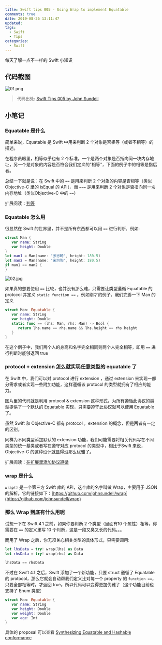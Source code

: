 ```yaml
---
title: Swift tips 005 - Using Wrap to implement Equatable
comments: true
date: 2019-08-26 13:11:47
updated:
tags:
  - Swift
  - Tips
categories:
  - Swift
---
```


每天了解一点不一样的 Swift 小知识

<!-- more -->

## 代码截图

![01.png](01.png)

> 代码出处: [Swift Tips 005 by John Sundell](https://github.com/JohnSundell/SwiftTips#5-using-wrap-to-implement-equatable)

## 小笔记

### Equatable 是什么

简单来说，Equatable 是 Swift 中用来判断 2 个对象是否相等（或者不相等）的描述。

在程序员眼里，相等似乎也有 2 个标准，一个是两个对象是否指向同一块内存地址，另一个是对象的内容是否符合我们定义的"相等"，下面的例子中的相等是指后者。

总结一下就是说：在 Swift 中的 `==` 是用来判断 2 个对象的内容是否相等（类似 Objective-C 里的 isEqual 的 API），而 `===` 是用来判断 2 个对象是否指向同一块内存地址（类似Objective-C 中的 `==`）

扩展阅读：[判等](https://swifter.tips/equal/)

### Equatable 怎么用

很显然在 Swift 的世界里，并不是所有东西都可以用 `==` 进行判断，例如:

```Swift
struct Man {
   var name: String
   var height: Double
}
let man1 = Man(name: "张思琦", height: 180.5)
let man2 = Man(name: "宋旭陶", height: 180.5)
if man1 == man2 {
}
```

![02.jpg](02.jpg)

如果真的想要使用 `==` 比较，也并没有那么难，只需要让类型遵循 Equatable 的 protocol 并定义 `static function ==` ，例如刚才的例子，我们完善一下 Man 的定义 

```Swift
struct Man: Equatable {
   var name: String
   var height: Double
   static func == (lhs: Man, rhs: Man) -> Bool {
      return lhs.name == rhs.name && lhs.height == rhs.height
   }
}
```

在这个例子中，我们两个人的身高和名字完全相同则两个人完全相等，即用 `==` 进行判断时能够返回 true

### protocol + extension 怎么就实现任意类型的 equatable 了

在 Swift 中，我们可以对 protocol 进行 extension ，通过 extension 来实现一部分需求或者实现一些附加功能，这样遵循该 protocol 的类型就拥有了相应的能力。

图片里的代码就是利用 protocol & extension 这种形式，为所有遵循此协议的类型提供了一个默认的 Equatable 实现，只需要遵守此协议就可以使用 Equatable 了。

虽然 Swift 和 Objective-C 都有 protocol ，extension 的概念，但是两者有一定的区别。

同样为不同类型添加默认的 extension 功能，我们可能需要将相关代码写在不同类型的统一基类或者写在遵守对应 protocol 的类型中，相比于Swift 来说，Objective-C 的这种设计就显得没那么优雅了。

扩展阅读：[在扩展里添加协议遵循](https://swiftgg.gitbook.io/swift/swift-jiao-cheng/21_protocols#adding-protocol-conformance-with-an-extension)

### wrap 是什么

`wrap()` 是一个第三方 Swift 库的 API，这个库的名字叫做 Wrap，主要用于 JSON 的解析，它的链接如下：[https://github.com/johnsundell/wrap](https://github.com/johnsundell/wrap)

### 那么 Wrap 到底有什么用呢

试想一下在 Swift 4.1 之前，如果你要判断 2 个类型（里面有10 个属性）相等，你需要在 `==` 的定义里写 10 个判断，这是一段又臭又长的代码。。。

而用了 Wrap 之后，你无须关心相关类型的具体形式，只需要调用: 

```Swift
let lhsData = try! wrap(lhs) as Data
let rhsData = try! wrap(rhs) as Data

lhsData == rhsData
```

不过在 Swift 4.1 之后，Swift 添加了一个新功能，只要 struct 遵循了 Equatable 的 protocol，那么它就会自动帮我们定义比对每一个  property 的 `function ==`，只要全部相等时，才返回 true，所以代码可以变得更加优雅了（这个功能目前也支持了 Enum 类型）

```Swift
struct Man: Equatable {
   var name: String
   var height: Double
   var weight: Double
   var age: Int
}
```

具体的 proposal 可以查看 [Synthesizing Equatable and Hashable conformance](https://github.com/apple/swift-evolution/blob/master/proposals/0185-synthesize-equatable-hashable.md?source=post_page-----64d9cca7f3c1----------------------)
